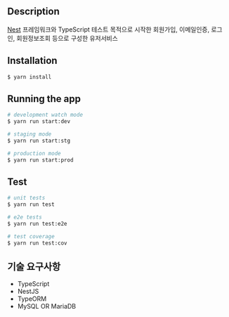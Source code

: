 ## Description

[Nest](https://github.com/nestjs/nest) 프레임워크와 TypeScript 테스트 목적으로 시작한 회원가입, 이메일인증, 로그인, 회원정보조회 등으로 구성한 유저서비스

## Installation

```bash
$ yarn install
```

## Running the app

```bash
# development watch mode
$ yarn run start:dev

# staging mode
$ yarn run start:stg

# production mode
$ yarn run start:prod
```

## Test

```bash
# unit tests
$ yarn run test

# e2e tests
$ yarn run test:e2e

# test coverage
$ yarn run test:cov
```
## 기술 요구사항

- TypeScript
- NestJS
- TypeORM
- MySQL OR MariaDB